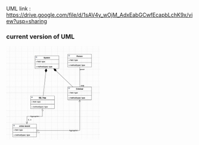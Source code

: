UML link : https://drive.google.com/file/d/1sAV4y_wOjM_AdxEabGCwfEcapbLchK9x/view?usp=sharing  

### current version of UML

<img src="./UML_ver1.png" width="50%">

